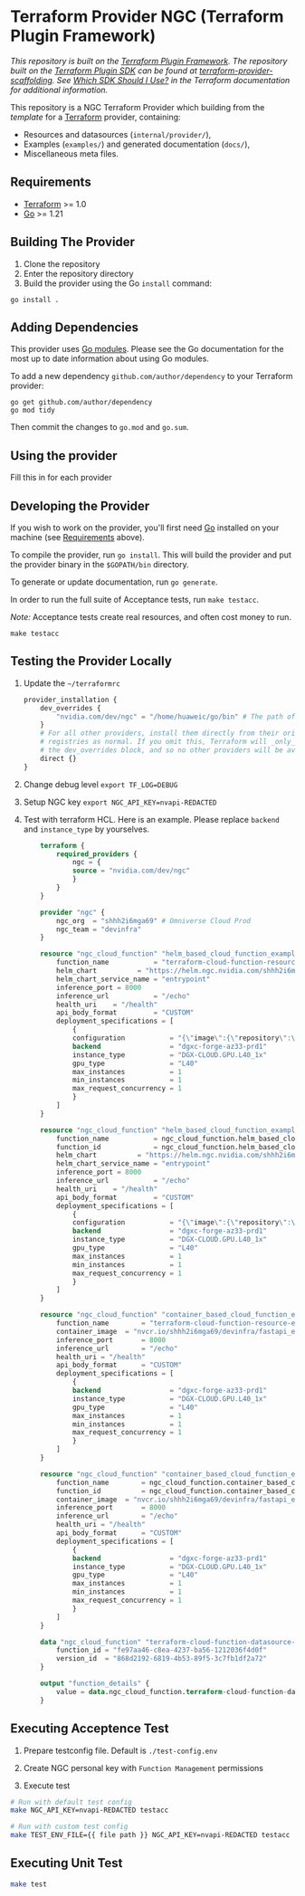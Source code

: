 # Terraform Provider NGC (Terraform Plugin Framework)

_This repository is built on the [Terraform Plugin Framework](https://github.com/hashicorp/terraform-plugin-framework). The repository built on the [Terraform Plugin SDK](https://github.com/hashicorp/terraform-plugin-sdk) can be found at [terraform-provider-scaffolding](https://github.com/hashicorp/terraform-provider-scaffolding). See [Which SDK Should I Use?](https://developer.hashicorp.com/terraform/plugin/framework-benefits) in the Terraform documentation for additional information._

This repository is a NGC Terraform Provider which building from the *template* for a [Terraform](https://www.terraform.io) provider, containing:

- Resources and datasources (`internal/provider/`),
- Examples (`examples/`) and generated documentation (`docs/`),
- Miscellaneous meta files.

## Requirements

- [Terraform](https://developer.hashicorp.com/terraform/downloads) >= 1.0
- [Go](https://golang.org/doc/install) >= 1.21

## Building The Provider

1. Clone the repository
1. Enter the repository directory
1. Build the provider using the Go `install` command:

```shell
go install .
```

## Adding Dependencies

This provider uses [Go modules](https://github.com/golang/go/wiki/Modules).
Please see the Go documentation for the most up to date information about using Go modules.

To add a new dependency `github.com/author/dependency` to your Terraform provider:

```shell
go get github.com/author/dependency
go mod tidy
```

Then commit the changes to `go.mod` and `go.sum`.

## Using the provider

Fill this in for each provider

## Developing the Provider

If you wish to work on the provider, you'll first need [Go](http://www.golang.org) installed on your machine (see [Requirements](#requirements) above).

To compile the provider, run `go install`. This will build the provider and put the provider binary in the `$GOPATH/bin` directory.

To generate or update documentation, run `go generate`.

In order to run the full suite of Acceptance tests, run `make testacc`.

*Note:* Acceptance tests create real resources, and often cost money to run.

```shell
make testacc
```

## Testing the Provider Locally

1. Update the `~/terraformrc`

    ```terraform
    provider_installation {
        dev_overrides {
            "nvidia.com/dev/ngc" = "/home/huaweic/go/bin" # The path of go bin.
        }
        # For all other providers, install them directly from their origin provider
        # registries as normal. If you omit this, Terraform will _only_ use
        # the dev_overrides block, and so no other providers will be available.
        direct {}
    }
    ```

2. Change debug level `export TF_LOG=DEBUG`
3. Setup NGC key `export NGC_API_KEY=nvapi-REDACTED`
4. Test with terraform HCL. Here is an example. Please replace `backend` and `instance_type` by yourselves.

    ```terraform
        terraform {
            required_providers {
                ngc = {
                source = "nvidia.com/dev/ngc"
                }
            }
        }

        provider "ngc" {
            ngc_org  = "shhh2i6mga69" # Omniverse Cloud Prod
            ngc_team = "devinfra"
        }

        resource "ngc_cloud_function" "helm_based_cloud_function_example" {
            function_name           = "terraform-cloud-function-resource-example-helm"
            helm_chart          = "https://helm.ngc.nvidia.com/shhh2i6mga69/devinfra/charts/inference-test-0.1.tgz"
            helm_chart_service_name = "entrypoint"
            inference_port = 8000
            inference_url           = "/echo"
            health_uri    = "/health"
            api_body_format         = "CUSTOM"
            deployment_specifications = [
                {
                configuration           = "{\"image\":{\"repository\":\"nvcr.io/shhh2i6mga69/devinfra/fastapi_echo_sample\",\"tag\":\"latest\"}}",
                backend                 = "dgxc-forge-az33-prd1"
                instance_type           = "DGX-CLOUD.GPU.L40_1x"
                gpu_type                = "L40"
                max_instances           = 1
                min_instances           = 1
                max_request_concurrency = 1
                }
            ]
        }

        resource "ngc_cloud_function" "helm_based_cloud_function_example_version" {
            function_name           = ngc_cloud_function.helm_based_cloud_function_example.function_name
            function_id             = ngc_cloud_function.helm_based_cloud_function_example.id
            helm_chart          = "https://helm.ngc.nvidia.com/shhh2i6mga69/devinfra/charts/inference-test-0.1.tgz"
            helm_chart_service_name = "entrypoint"
            inference_port = 8000
            inference_url           = "/echo"
            health_uri    = "/health"
            api_body_format         = "CUSTOM"
            deployment_specifications = [
                {
                configuration           = "{\"image\":{\"repository\":\"nvcr.io/shhh2i6mga69/devinfra/fastapi_echo_sample\",\"tag\":\"latest\"}}",
                backend                 = "dgxc-forge-az33-prd1"
                instance_type           = "DGX-CLOUD.GPU.L40_1x"
                gpu_type                = "L40"
                max_instances           = 1
                min_instances           = 1
                max_request_concurrency = 1
                }
            ]
        }

        resource "ngc_cloud_function" "container_based_cloud_function_example" {
            function_name        = "terraform-cloud-function-resource-example-container"
            container_image  = "nvcr.io/shhh2i6mga69/devinfra/fastapi_echo_sample:latest"
            inference_port       = 8000
            inference_url        = "/echo"
            health_uri = "/health"
            api_body_format      = "CUSTOM"
            deployment_specifications = [
                {
                backend                 = "dgxc-forge-az33-prd1"
                instance_type           = "DGX-CLOUD.GPU.L40_1x"
                gpu_type                = "L40"
                max_instances           = 1
                min_instances           = 1
                max_request_concurrency = 1
                }
            ]
        }

        resource "ngc_cloud_function" "container_based_cloud_function_example_version" {
            function_name        = ngc_cloud_function.container_based_cloud_function_example.function_name
            function_id          = ngc_cloud_function.container_based_cloud_function_example.id
            container_image  = "nvcr.io/shhh2i6mga69/devinfra/fastapi_echo_sample:latest"
            inference_port       = 8000
            inference_url        = "/echo"
            health_uri = "/health"
            api_body_format      = "CUSTOM"
            deployment_specifications = [
                {
                backend                 = "dgxc-forge-az33-prd1"
                instance_type           = "DGX-CLOUD.GPU.L40_1x"
                gpu_type                = "L40"
                max_instances           = 1
                min_instances           = 1
                max_request_concurrency = 1
                }
            ]
        }

        data "ngc_cloud_function" "terraform-cloud-function-datasource-example" {
            function_id = "fe97aa46-c8ea-4237-ba56-1212036f4d0f"
            version_id  = "868d2192-6819-4b53-89f5-3c7fb1df2a72"
        }

        output "function_details" {
            value = data.ngc_cloud_function.terraform-cloud-function-datasource-example
        }
    ```

## Executing Acceptence Test

1. Prepare testconfig file. Default is `./test-config.env`

2. Create NGC personal key with `Function Management` permissions

3. Execute test

```sh
# Run with default test config
make NGC_API_KEY=nvapi-REDACTED testacc

# Run with custom test config
make TEST_ENV_FILE={{ file path }} NGC_API_KEY=nvapi-REDACTED testacc
```

## Executing Unit Test

```sh
make test
```
